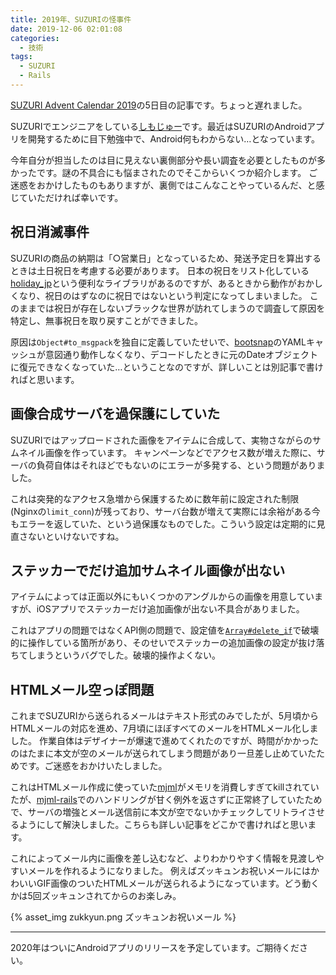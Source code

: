 ```yaml
---
title: 2019年、SUZURIの怪事件
date: 2019-12-06 02:01:08
categories:
  - 技術
tags:
  - SUZURI
  - Rails
---
```


[SUZURI Advent Calendar 2019](https://adventar.org/calendars/4698)の5日目の記事です。ちょっと遅れました。

SUZURIでエンジニアをしている[しもじゅー](https://twitter.com/shimoju_)です。最近はSUZURIのAndroidアプリを開発するために目下勉強中で、Android何もわからない…となっています。

今年自分が担当したのは目に見えない裏側部分や長い調査を必要としたものが多かったです。謎の不具合にも悩まされたのでそこからいくつか紹介します。
ご迷惑をおかけしたものもありますが、裏側ではこんなことやっているんだ、と感じていただければ幸いです。

## 祝日消滅事件

SUZURIの商品の納期は「○営業日」となっているため、発送予定日を算出するときは土日祝日を考慮する必要があります。
日本の祝日をリスト化している[holiday_jp](https://github.com/holiday-jp/holiday_jp-ruby)という便利なライブラリがあるのですが、あるときから動作がおかしくなり、祝日のはずなのに祝日ではないという判定になってしまいました。
このままでは祝日が存在しないブラックな世界が訪れてしまうので調査して原因を特定し、無事祝日を取り戻すことができました。

原因は`Object#to_msgpack`を独自に定義していたせいで、[bootsnap](https://github.com/Shopify/bootsnap)のYAMLキャッシュが意図通り動作しなくなり、デコードしたときに元のDateオブジェクトに復元できなくなっていた…ということなのですが、詳しいことは別記事で書ければと思います。

## 画像合成サーバを過保護にしていた

SUZURIではアップロードされた画像をアイテムに合成して、実物さながらのサムネイル画像を作っています。
キャンペーンなどでアクセス数が増えた際に、サーバの負荷自体はそれほどでもないのにエラーが多発する、という問題がありました。

これは突発的なアクセス急増から保護するために数年前に設定された制限(Nginxの`limit_conn`)が残っており、サーバ台数が増えて実際には余裕がある今もエラーを返していた、という過保護なものでした。こういう設定は定期的に見直さないといけないですね。

## ステッカーでだけ追加サムネイル画像が出ない

アイテムによっては正面以外にもいくつかのアングルからの画像を用意していますが、iOSアプリでステッカーだけ追加画像が出ない不具合がありました。

これはアプリの問題ではなくAPI側の問題で、設定値を[`Array#delete_if`](https://docs.ruby-lang.org/ja/latest/method/Array/i/delete_if.html)で破壊的に操作している箇所があり、そのせいでステッカーの追加画像の設定が抜け落ちてしまうというバグでした。破壊的操作よくない。

## HTMLメール空っぽ問題

これまでSUZURIから送られるメールはテキスト形式のみでしたが、5月頃からHTMLメールの対応を進め、7月頃にほぼすべてのメールをHTMLメール化しました。
作業自体はデザイナーが爆速で進めてくれたのですが、時間がかかったのはたまに本文が空のメールが送られてしまう問題があり一旦差し止めていたためです。ご迷惑をおかけいたしました。

これはHTMLメール作成に使っていた[mjml](https://github.com/mjmlio/mjml)がメモリを消費しすぎてkillされていたが、[mjml-rails](https://github.com/sighmon/mjml-rails)でのハンドリングが甘く例外を返さずに正常終了していたためで、サーバの増強とメール送信前に本文が空でないかチェックしてリトライさせるようにして解決しました。こちらも詳しい記事をどこかで書ければと思います。

これによってメール内に画像を差し込むなど、よりわかりやすく情報を見渡しやすいメールを作れるようになりました。
例えばズッキュンお祝いメールにはかわいいGIF画像のついたHTMLメールが送られるようになっています。どう動くかは5回ズッキュンされてからのお楽しみ。

{% asset_img zukkyun.png ズッキュンお祝いメール %}

---

2020年はついにAndroidアプリのリリースを予定しています。ご期待ください。
